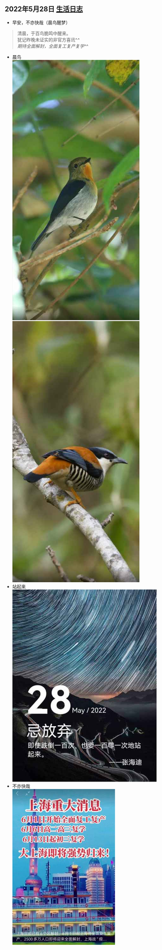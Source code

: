 ## 2022年5月28日  [生活日志](../life.md)
- 早安，不亦快哉（晨鸟醒梦）
>清晨，于百鸟脆鸣中醒来。  
犹记昨晚未证实的非官方喜讯^_^    
期待全面解封，全面复工复产复学^_^  
- 晨鸟      
![](../img/20220528.jpg)
![](../img/20220528a.jpg)
- 站起来  
![](../img/20220528b.jpg)
-  不亦快哉    
![](../img/20220528c.jpg)
  
  